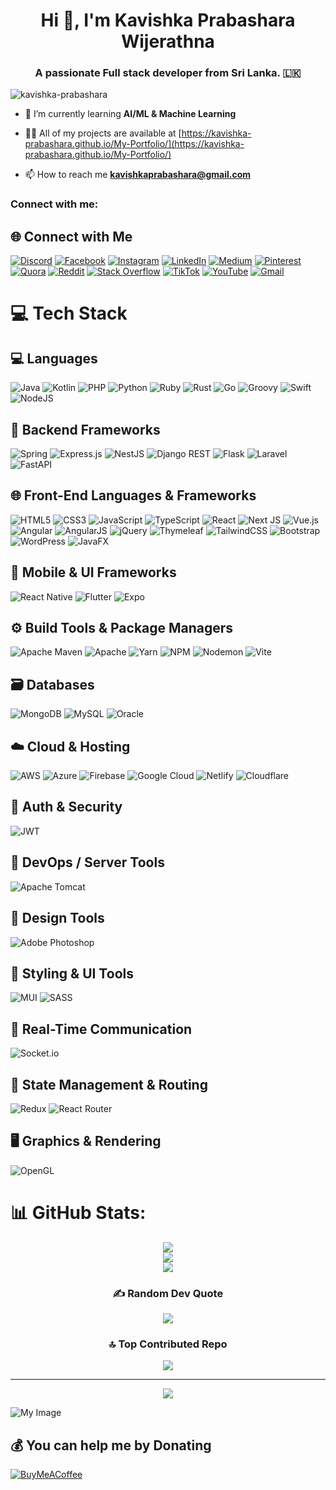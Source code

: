 <h1 align="center">Hi 👋, I'm Kavishka Prabashara Wijerathna</h1>
<h3 align="center">A passionate Full stack developer from Sri Lanka. 🇱🇰</h3>



<p align="left"> <img src="https://komarev.com/ghpvc/?username=kavishka-prabashara&label=Profile%20views&color=0e75b6&style=flat" alt="kavishka-prabashara" /> </p>

- 🌱 I’m currently learning **AI/ML & Machine Learning**

- 👨‍💻 All of my projects are available at [https://kavishka-prabashara.github.io/My-Portfolio/](https://kavishka-prabashara.github.io/My-Portfolio/)

- 📫 How to reach me **kavishkaprabashara@gmail.com**

<h3 align="left">Connect with me:</h3>

## 🌐 Connect with Me

[![Discord](https://img.shields.io/badge/Discord-7289DA?logo=discord&logoColor=white)](https://discord.gg/k.a.v.i.s.h.k.a)
[![Facebook](https://img.shields.io/badge/Facebook-1877F2?logo=facebook&logoColor=white)](https://facebook.com/kavishka.prabashara.7/)
[![Instagram](https://img.shields.io/badge/Instagram-E4405F?logo=instagram&logoColor=white)](https://instagram.com/kavishka_prabashara)
[![LinkedIn](https://img.shields.io/badge/LinkedIn-0077B5?logo=linkedin&logoColor=white)](https://linkedin.com/in/kavishka-prabashara-wijerathna-899588189/)
[![Medium](https://img.shields.io/badge/Medium-12100E?logo=medium&logoColor=white)](https://medium.com/@kavishkaprabashara)
[![Pinterest](https://img.shields.io/badge/Pinterest-E60023?logo=pinterest&logoColor=white)](https://pinterest.com/kavishkaprabashara/)
[![Quora](https://img.shields.io/badge/Quora-B92B27?logo=quora&logoColor=white)](https://quora.com/profile/Kavishka-Prabhashara)
[![Reddit](https://img.shields.io/badge/Reddit-FF4500?logo=reddit&logoColor=white)](https://reddit.com/user/AcanthisittaNice821/)
[![Stack Overflow](https://img.shields.io/badge/StackOverflow-FE7A16?logo=stack-overflow&logoColor=white)](https://stackoverflow.com/users/21977020/kavishka-prabhashara)
[![TikTok](https://img.shields.io/badge/TikTok-000000?logo=tiktok&logoColor=white)](https://tiktok.com/@@0azbycx0)
[![YouTube](https://img.shields.io/badge/YouTube-FF0000?logo=youtube&logoColor=white)](https://youtube.com/@aruthde7944)
[![Gmail](https://img.shields.io/badge/Email-D14836?logo=gmail&logoColor=white)](mailto:kavishkaprabashara@gmail.com)

# 💻 Tech Stack

## 💻 Languages
![Java](https://img.shields.io/badge/java-%23ED8B00.svg?style=for-the-badge&logo=openjdk&logoColor=white)
![Kotlin](https://img.shields.io/badge/kotlin-%237F52FF.svg?style=for-the-badge&logo=kotlin&logoColor=white)
![PHP](https://img.shields.io/badge/php-%23777BB4.svg?style=for-the-badge&logo=php&logoColor=white)
![Python](https://img.shields.io/badge/python-3670A0?style=for-the-badge&logo=python&logoColor=ffdd54)
![Ruby](https://img.shields.io/badge/ruby-%23CC342D.svg?style=for-the-badge&logo=ruby&logoColor=white)
![Rust](https://img.shields.io/badge/rust-%23000000.svg?style=for-the-badge&logo=rust&logoColor=white)
![Go](https://img.shields.io/badge/go-%2300ADD8.svg?style=for-the-badge&logo=go&logoColor=white)
![Groovy](https://img.shields.io/badge/Apache%20Groovy-4298B8.svg?style=for-the-badge&logo=Apache+Groovy&logoColor=white)
![Swift](https://img.shields.io/badge/swift-F54A2A?style=for-the-badge&logo=swift&logoColor=white)
![NodeJS](https://img.shields.io/badge/node.js-6DA55F?style=for-the-badge&logo=node.js&logoColor=white)

## 🧩 Backend Frameworks
![Spring](https://img.shields.io/badge/spring-%236DB33F.svg?style=for-the-badge&logo=spring&logoColor=white)
![Express.js](https://img.shields.io/badge/express.js-%23404d59.svg?style=for-the-badge&logo=express&logoColor=%2361DAFB)
![NestJS](https://img.shields.io/badge/nestjs-%23E0234E.svg?style=for-the-badge&logo=nestjs&logoColor=white)
![Django REST](https://img.shields.io/badge/DJANGO--REST-ff1709?style=for-the-badge&logo=django&logoColor=white&color=ff1709&labelColor=gray)
![Flask](https://img.shields.io/badge/flask-%23000.svg?style=for-the-badge&logo=flask&logoColor=white)
![Laravel](https://img.shields.io/badge/laravel-%23FF2D20.svg?style=for-the-badge&logo=laravel&logoColor=white)
![FastAPI](https://img.shields.io/badge/fastapi-005571?style=for-the-badge&logo=fastapi&logoColor=white)

## 🌐 Front-End Languages & Frameworks
![HTML5](https://img.shields.io/badge/html5-%23E34F26.svg?style=for-the-badge&logo=html5&logoColor=white)
![CSS3](https://img.shields.io/badge/css3-%231572B6.svg?style=for-the-badge&logo=css3&logoColor=white)
![JavaScript](https://img.shields.io/badge/javascript-%23323330.svg?style=for-the-badge&logo=javascript&logoColor=%23F7DF1E)
![TypeScript](https://img.shields.io/badge/typescript-%23007ACC.svg?style=for-the-badge&logo=typescript&logoColor=white)
![React](https://img.shields.io/badge/react-%2320232a.svg?style=for-the-badge&logo=react&logoColor=%2361DAFB)
![Next JS](https://img.shields.io/badge/Next-black?style=for-the-badge&logo=next.js&logoColor=white)
![Vue.js](https://img.shields.io/badge/vue.js-%2335495e.svg?style=for-the-badge&logo=vuedotjs&logoColor=%234FC08D)
![Angular](https://img.shields.io/badge/angular-%23DD0031.svg?style=for-the-badge&logo=angular&logoColor=white)
![AngularJS](https://img.shields.io/badge/angular.js-%23E23237.svg?style=for-the-badge&logo=angularjs&logoColor=white)
![jQuery](https://img.shields.io/badge/jquery-%230769AD.svg?style=for-the-badge&logo=jquery&logoColor=white)
![Thymeleaf](https://img.shields.io/badge/Thymeleaf-%23005C0F.svg?style=for-the-badge&logo=Thymeleaf&logoColor=white)
![TailwindCSS](https://img.shields.io/badge/tailwindcss-%2338B2AC.svg?style=for-the-badge&logo=tailwind-css&logoColor=white)
![Bootstrap](https://img.shields.io/badge/bootstrap-%238511FA.svg?style=for-the-badge&logo=bootstrap&logoColor=white)
![WordPress](https://img.shields.io/badge/WordPress-%23117AC9.svg?style=for-the-badge&logo=WordPress&logoColor=white)
![JavaFX](https://img.shields.io/badge/javafx-%23FF0000.svg?style=for-the-badge&logo=javafx&logoColor=white)

## 📱 Mobile & UI Frameworks
![React Native](https://img.shields.io/badge/react_native-%2320232a.svg?style=for-the-badge&logo=react&logoColor=%2361DAFB)
![Flutter](https://img.shields.io/badge/Flutter-%2302569B.svg?style=for-the-badge&logo=Flutter&logoColor=white)
![Expo](https://img.shields.io/badge/expo-1C1E24?style=for-the-badge&logo=expo&logoColor=#D04A37)

## ⚙️ Build Tools & Package Managers
![Apache Maven](https://img.shields.io/badge/Apache%20Maven-C71A36?style=for-the-badge&logo=Apache%20Maven&logoColor=white)
![Apache](https://img.shields.io/badge/apache-%23D42029.svg?style=for-the-badge&logo=apache&logoColor=white)
![Yarn](https://img.shields.io/badge/yarn-%232C8EBB.svg?style=for-the-badge&logo=yarn&logoColor=white)
![NPM](https://img.shields.io/badge/NPM-%23CB3837.svg?style=for-the-badge&logo=npm&logoColor=white)
![Nodemon](https://img.shields.io/badge/Nodemon-%23323330.svg?style=for-the-badge&logo=nodemon&logoColor=BBDEAD)
![Vite](https://img.shields.io/badge/vite-%23646CFF.svg?style=for-the-badge&logo=vite&logoColor=white)

## 🗃️ Databases
![MongoDB](https://img.shields.io/badge/MongoDB-%234ea94b.svg?style=for-the-badge&logo=mongodb&logoColor=white)
![MySQL](https://img.shields.io/badge/mysql-4479A1.svg?style=for-the-badge&logo=mysql&logoColor=white)
![Oracle](https://img.shields.io/badge/Oracle-F80000?style=for-the-badge&logo=oracle&logoColor=white)

## ☁️ Cloud & Hosting
![AWS](https://img.shields.io/badge/AWS-%23FF9900.svg?style=for-the-badge&logo=amazon-aws&logoColor=white)
![Azure](https://img.shields.io/badge/azure-%230072C6.svg?style=for-the-badge&logo=microsoftazure&logoColor=white)
![Firebase](https://img.shields.io/badge/firebase-%23039BE5.svg?style=for-the-badge&logo=firebase)
![Google Cloud](https://img.shields.io/badge/GoogleCloud-%234285F4.svg?style=for-the-badge&logo=google-cloud&logoColor=white)
![Netlify](https://img.shields.io/badge/netlify-%23000000.svg?style=for-the-badge&logo=netlify&logoColor=white)
![Cloudflare](https://img.shields.io/badge/Cloudflare-F38020?style=for-the-badge&logo=Cloudflare&logoColor=white)

## 🔐 Auth & Security
![JWT](https://img.shields.io/badge/JWT-black?style=for-the-badge&logo=JSON%20web%20tokens)

## 🧰 DevOps / Server Tools
![Apache Tomcat](https://img.shields.io/badge/apache%20tomcat-%23F8DC75.svg?style=for-the-badge&logo=apache-tomcat&logoColor=black)

## 📸 Design Tools
![Adobe Photoshop](https://img.shields.io/badge/adobe%20photoshop-%2331A8FF.svg?style=for-the-badge&logo=adobephotoshop&logoColor=white)

## 🎨 Styling & UI Tools
![MUI](https://img.shields.io/badge/MUI-%230081CB.svg?style=for-the-badge&logo=mui&logoColor=white)
![SASS](https://img.shields.io/badge/SASS-hotpink.svg?style=for-the-badge&logo=SASS&logoColor=white)

## 🔌 Real-Time Communication
![Socket.io](https://img.shields.io/badge/Socket.io-black?style=for-the-badge&logo=socket.io)

## 🧠 State Management & Routing
![Redux](https://img.shields.io/badge/redux-%23593d88.svg?style=for-the-badge&logo=redux&logoColor=white)
![React Router](https://img.shields.io/badge/React_Router-CA4245?style=for-the-badge&logo=react-router&logoColor=white)

## 🖥️ Graphics & Rendering
![OpenGL](https://img.shields.io/badge/OpenGL-%23FFFFFF.svg?style=for-the-badge&logo=opengl)


# 📊 GitHub Stats:

<div align="center">

  <img src="https://github-readme-stats.vercel.app/api?username=Kavishka-Prabashara&theme=blue_navy&hide_border=false&include_all_commits=false&count_private=false" />
  <br/>
  <img src="https://nirzak-streak-stats.vercel.app/?user=Kavishka-Prabashara&theme=blue_navy&hide_border=false" />
  <br/>
  <img src="https://github-readme-stats.vercel.app/api/top-langs/?username=Kavishka-Prabashara&theme=blue_navy&hide_border=false&include_all_commits=false&count_private=false&layout=compact" />

  ### ✍️ Random Dev Quote
  <img src="https://quotes-github-readme.vercel.app/api?type=horizontal&theme=dark" />

  ### 🔝 Top Contributed Repo
  <img src="https://github-contributor-stats.vercel.app/api?username=Kavishka-Prabashara&limit=5&theme=dark&combine_all_yearly_contributions=true" />

  ---
  <a href="https://visitcount.itsvg.in">
    <img src="https://visitcount.itsvg.in/api?id=Kavishka-Prabashara&icon=0&color=7" />
  </a>

</div>


![My Image](https://drive.google.com/uc?export=view&id=1vTxRgHw1IwrfqEte6pWHPUaUiYMt6M-p)

  ## 💰 You can help me by Donating
  [![BuyMeACoffee](https://img.shields.io/badge/Buy%20Me%20a%20Coffee-ffdd00?style=for-the-badge&logo=buy-me-a-coffee&logoColor=black)](https://buymeacoffee.com/kavishkaprd) 

  
<!-- Proudly created with GPRM ( https://gprm.itsvg.in ) -->
